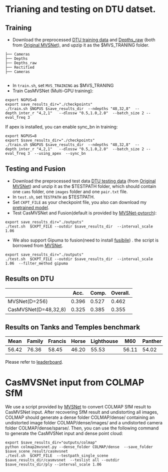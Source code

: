 # Trianing and testing on DTU datset.
## Training
* Download the preprocessed [DTU training data](https://drive.google.com/file/d/1eDjh-_bxKKnEuz5h-HXS7EDJn59clx6V/view)
 and [Depths_raw](https://virutalbuy-public.oss-cn-hangzhou.aliyuncs.com/share/cascade-stereo/CasMVSNet/dtu_data/dtu_train_hr/Depths_raw.zip) 
 (both from [Original MVSNet](https://github.com/YoYo000/MVSNet)), and upzip it as the $MVS_TRANING  folder.

```                
├── Cameras    
├── Depths
├── Depths_raw   
├── Rectified
├── Cameras                               
             
```

* In ``train.sh``, set ``MVS_TRAINING`` as $MVS_TRANING
* Train CasMVSNet (Multi-GPU training): 

```
export NGPUS=8
export save_results_dir="./checkpoints"
./train.sh $NGPUS $save_results_dir  --ndepths "48,32,8"  --depth_inter_r "4,2,1"   --dlossw "0.5,1.0,2.0"  --batch_size 2 --eval_freq 3
```

If apex is installed, you can enable sync_bn in training:
```
export NGPUS=8
export $save_results_dir="./checkpoints"
./train.sh $NGPUS $save_results_dir  --ndepths "48,32,8"  --depth_inter_r "4,2,1"   --dlossw "0.5,1.0,2.0"  --batch_size 2 --eval_freq 3  --using_apex  --sync_bn
```

## Testing and Fusion
* Download the preprocessed test data [DTU testing data](https://drive.google.com/open?id=135oKPefcPTsdtLRzoDAQtPpHuoIrpRI_) (from [Original MVSNet](https://github.com/YoYo000/MVSNet)) and unzip it as the $TESTPATH folder, which should contain one ``cams`` folder, one ``images`` folder and one ``pair.txt`` file.
* In ``test.sh``, set ``TESTPATH`` as $TESTPATH.
* Set ``CKPT_FILE``  as your checkpoint file, you also can download my [pretrained model](https://virutalbuy-public.oss-cn-hangzhou.aliyuncs.com/share/cascade-stereo/CasMVSNet/48_32_8-4-2-1_dlossw-0.5-1.0-2.0/casmvsnet.ckpt).
* Test CasMVSNet and Fusion(default is provided by [MVSNet-pytorch](https://github.com/xy-guo/MVSNet_pytorch)): 
```
export save_results_dir="./outputs"
./test.sh  $CKPT_FILE --outdir $save_results_dir  --interval_scale 1.06
```
* We also support Gipuma to fusion(need to install [fusibile](https://github.com/YoYo000/fusibile)) . the script is borrowed from [MVSNet](https://github.com/YoYo000/MVSNet). 
```
export save_results_dir="./outputs"
./test.sh  $CKPT_FILE --outdir $save_results_dir  --interval_scale 1.06  --filter_method gipuma
```

## Results on DTU
|                       | Acc.   | Comp.  | Overall. |
|-----------------------|--------|--------|----------|
| MVSNet(D=256)         | 0.396  | 0.527  | 0.462    |
| CasMVSNet(D=48,32,8)  | 0.325  | 0.385  | 0.355    |

## Results on Tanks and Temples benchmark

| Mean   | Family | Francis | Horse  | Lighthouse | M60    | Panther | Playground | Train |
|--------|--------|---------|--------|------------|--------|---------|------------|-------|
| 56.42  | 76.36  | 58.45   | 46.20  | 55.53	  | 56.11  | 54.02   | 58.17	  | 46.56 |

Please refer to [leaderboard](https://www.tanksandtemples.org/details/691/).

# CasMVSNet input from COLMAP SfM
We use a script provided by [MVSNet](https://github.com/YoYo000/MVSNet) to convert COLMAP SfM 
result to CasMVSNet input. After recovering SfM result and undistorting all images, 
COLMAP should generate a dense folder COLMAP/dense/ containing an undistorted image folder 
COLMAP/dense/images/ and a undistorted camera folder COLMAP/dense/sparse/. Then, you can use the following command to generate the CasMVSNet input and dense point cloud:

```
export $save_results_dir="outputs/colmap"
python colmap2mvsnet.py --dense_folder COLMAP/dense  --save_folder $save_scene_result/casmvsnet
./test.sh  $CKPT_FILE  --testpath_single_scene $save_results_dir/casmvsnet  --teslist all --outdir $save_results_dir/ply --interval_scale 1.06  
```

